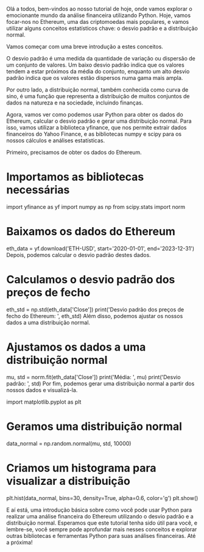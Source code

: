 
Olá a todos, bem-vindos ao nosso tutorial de hoje, onde vamos explorar o emocionante mundo da análise financeira utilizando Python. Hoje, vamos focar-nos no Ethereum, uma das criptomoedas mais populares, e vamos utilizar alguns conceitos estatísticos chave: o desvio padrão e a distribuição normal.


Vamos começar com uma breve introdução a estes conceitos.

O desvio padrão é uma medida da quantidade de variação ou dispersão de um conjunto de valores. Um baixo desvio padrão indica que os valores tendem a estar próximos da média do conjunto, enquanto um alto desvio padrão indica que os valores estão dispersos numa gama mais ampla.

Por outro lado, a distribuição normal, também conhecida como curva de sino, é uma função que representa a distribuição de muitos conjuntos de dados na natureza e na sociedade, incluindo finanças.


Agora, vamos ver como podemos usar Python para obter os dados do Ethereum, calcular o desvio padrão e gerar uma distribuição normal. Para isso, vamos utilizar a biblioteca yfinance, que nos permite extrair dados financeiros do Yahoo Finance, e as bibliotecas numpy e scipy para os nossos cálculos e análises estatísticas.

Primeiro, precisamos de obter os dados do Ethereum.


# Importamos as bibliotecas necessárias
import yfinance as yf
import numpy as np
from scipy.stats import norm

# Baixamos os dados do Ethereum
eth_data = yf.download('ETH-USD', start='2020-01-01', end='2023-12-31')
Depois, podemos calcular o desvio padrão destes dados.


# Calculamos o desvio padrão dos preços de fecho
eth_std = np.std(eth_data['Close'])
print('Desvio padrão dos preços de fecho do Ethereum: ', eth_std)
Além disso, podemos ajustar os nossos dados a uma distribuição normal.


# Ajustamos os dados a uma distribuição normal
mu, std = norm.fit(eth_data['Close'])
print('Média: ', mu)
print('Desvio padrão: ', std)
Por fim, podemos gerar uma distribuição normal a partir dos nossos dados e visualizá-la.


import matplotlib.pyplot as plt

# Geramos uma distribuição normal
data_normal = np.random.normal(mu, std, 10000)

# Criamos um histograma para visualizar a distribuição
plt.hist(data_normal, bins=30, density=True, alpha=0.6, color='g')
plt.show()


E aí está, uma introdução básica sobre como você pode usar Python para realizar uma análise financeira do Ethereum utilizando o desvio padrão e a distribuição normal. Esperamos que este tutorial tenha sido útil para você, e lembre-se, você sempre pode aprofundar mais nesses conceitos e explorar outras bibliotecas e ferramentas Python para suas análises financeiras. Até a próxima!
